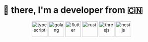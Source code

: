 # 🖖 there, I'm a developer from 🇨🇳

<div align="center"><a name="readme-top"></a>

<img src="./images/typescript.svg" alt="typescript" width="50px" height="50px">
<img src="./images/golang.svg" alt="golang" width="50px" height="50px">
<img src="./images/flutter.svg" alt="flutter" width="50px" height="50px">
<img src="./images/rust.svg" alt="rust" width="50px" height="50px">
<img src="./images/threejs.svg" alt="threejs" width="50px" height="50px">
<img src="./images/nestjs.svg" alt="nestjs" width="50px" height="50px">
